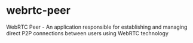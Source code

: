 # webrtc-peer
WebRTC Peer - An application responsible for establishing and managing direct P2P connections between users using WebRTC technology
